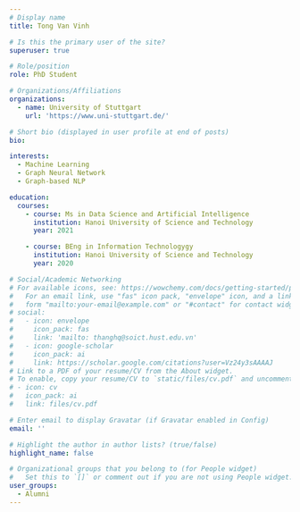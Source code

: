 ```yaml
---
# Display name
title: Tong Van Vinh

# Is this the primary user of the site?
superuser: true

# Role/position
role: PhD Student

# Organizations/Affiliations
organizations:
  - name: University of Stuttgart
    url: 'https://www.uni-stuttgart.de/'

# Short bio (displayed in user profile at end of posts)
bio: 

interests:
  - Machine Learning
  - Graph Neural Network
  - Graph-based NLP 

education:
  courses:
    - course: Ms in Data Science and Artificial Intelligence
      institution: Hanoi University of Science and Technology
      year: 2021

    - course: BEng in Information Technologygy
      institution: Hanoi University of Science and Technology
      year: 2020

# Social/Academic Networking
# For available icons, see: https://wowchemy.com/docs/getting-started/page-builder/#icons
#   For an email link, use "fas" icon pack, "envelope" icon, and a link in the
#   form "mailto:your-email@example.com" or "#contact" for contact widget.
# social:
#   - icon: envelope
#     icon_pack: fas
#     link: 'mailto: thanghq@soict.hust.edu.vn'
#   - icon: google-scholar
#     icon_pack: ai
#     link: https://scholar.google.com/citations?user=Vz24y3sAAAAJ
# Link to a PDF of your resume/CV from the About widget.
# To enable, copy your resume/CV to `static/files/cv.pdf` and uncomment the lines below.
# - icon: cv
#   icon_pack: ai
#   link: files/cv.pdf

# Enter email to display Gravatar (if Gravatar enabled in Config)
email: ''

# Highlight the author in author lists? (true/false)
highlight_name: false

# Organizational groups that you belong to (for People widget)
#   Set this to `[]` or comment out if you are not using People widget.
user_groups:
  - Alumni
---
```


